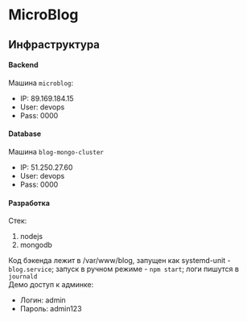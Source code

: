 # MicroBlog
## Инфраструктура
#### Backend
Машина `microblog`:
- IP: 89.169.184.15
- User: devops
- Pass: 0000
#### Database
Машина `blog-mongo-cluster`
- IP: 51.250.27.60
- User: devops
- Pass: 0000
#### Разработка
Стек:
1) nodejs
2) mongodb

Код бэкенда лежит в /var/www/blog, запущен как systemd-unit - `blog.service`; запуск в ручном режиме - `npm start`; логи пишутся в `journald`\
Демо доступ к админке:
- Логин: admin
- Пароль: admin123
